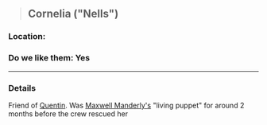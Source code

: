 >## Cornelia ("Nells")

### Location:

### Do we like them: Yes

***

### Details

Friend of [Quentin](../PCs/Quentin%20Thexius.md). Was [Maxwell Manderly's](Maxwell%20Manderly.md) "living puppet" for around 2 months before the crew rescued her